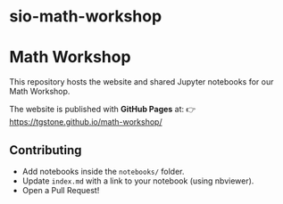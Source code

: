 # sio-math-workshop

# Math Workshop

This repository hosts the website and shared Jupyter notebooks for our Math Workshop.  

The website is published with **GitHub Pages** at:
👉 https://tgstone.github.io/math-workshop/

## Contributing
- Add notebooks inside the `notebooks/` folder.  
- Update `index.md` with a link to your notebook (using nbviewer).  
- Open a Pull Request!  

